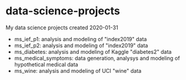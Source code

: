 # data-science-projects
My data science projects created 2020-01-31
- ms_ief_p1: analysis and modeling of "index2019" data
- ms_ief_p2: analysis and modeling of "index2019" data
- ms_diabetes: analysis and modeling of Kaggle "diabetes2" data
- ms_medical_symptoms: data generation, analysys and modeling of hypothetical medical data
- ms_wine: analysis and modeling of UCI "wine" data
